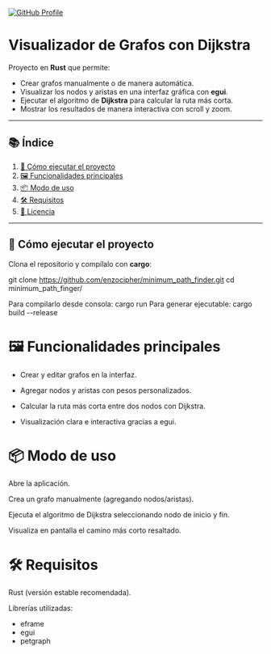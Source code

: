 [![GitHub Profile](https://img.shields.io/badge/GitHub-enzocipher-181717?logo=github&logoColor=white&labelColor=181717)](https://github.com/enzocipher)
# Visualizador de Grafos con Dijkstra 

Proyecto en **Rust** que permite:

- Crear grafos manualmente o de manera automática.  
- Visualizar los nodos y aristas en una interfaz gráfica con **egui**.  
- Ejecutar el algoritmo de **Dijkstra** para calcular la ruta más corta.  
- Mostrar los resultados de manera interactiva con scroll y zoom.  

---

## 📚 Índice

1. [🚀 Cómo ejecutar el proyecto](#-cómo-ejecutar-el-proyecto)  
2. [🖼️ Funcionalidades principales](#️-funcionalidades-principales)  
3. [📦 Modo de uso](#-ejemplo-de-uso)  
4. [🛠️ Requisitos](#️-requisitos)  
5. [📄 Licencia](#MIT-1-ov-file)  

---

## 🚀 Cómo ejecutar el proyecto

Clona el repositorio y compílalo con **cargo**:

git clone https://github.com/enzocipher/minimum_path_finder.git
cd minimum_path_finger/

Para compilarlo desde consola:
cargo run
Para generar ejecutable:
cargo build --release 

# 🖼️ Funcionalidades principales
- Crear y editar grafos en la interfaz.

- Agregar nodos y aristas con pesos personalizados.

- Calcular la ruta más corta entre dos nodos con Dijkstra.

- Visualización clara e interactiva gracias a egui.

# 📦 Modo de uso
Abre la aplicación.

Crea un grafo manualmente (agregando nodos/aristas).

Ejecuta el algoritmo de Dijkstra seleccionando nodo de inicio y fin.

Visualiza en pantalla el camino más corto resaltado.

# 🛠️ Requisitos
Rust (versión estable recomendada).

Librerías utilizadas:

- eframe
- egui
- petgraph

